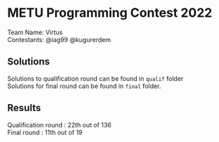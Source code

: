 # METU Programming Contest 2022 

Team Name: Virtus \
Contestants: @iag99 @kugurerdem

## Solutions

Solutions to qualification round can be found in `qualif` folder \
Solutions for final round can be found in `final` folder.

## Results

Qualification round : 22th out of 136 \
Final round : 11th out of 19
